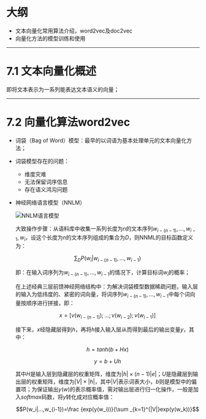 # 大纲

- 文本向量化常用算法介绍，word2vec及doc2vec
- 向量化方法的模型训练和使用

---

# 7.1 文本向量化概述

即将文本表示为一系列能表达文本语义的向量；

---

# 7.2 向量化算法word2vec

- 词袋（Bag of Word）模型：最早的以词语为基本处理单元的文本向量化方法；

- 词袋模型存在的问题：

	- 维度灾难
	- 无法保留词序信息
	- 存在语义鸿沟问题

- 神经网络语言模型（NNLM）

	![NNLM语言模型](https://i.loli.net/2019/08/30/16CTtBQzNcGg9Ek.png)

	大致操作步骤：从语料库中收集一系列长度为$n$的文本序列$w_{i-(n-1)},…,w_{i-1},w_i$，设这个长度为$n$的文本序列组成的集合为$D$，则NNML的目标函数定义为：

	$$\sum _DP(w_i|w_{i-(n-1)},…,w_{i-1})$$

	即：在输入词序列为$w_{i-(n-1)},…,w_{i-1}$的情况下，计算目标词$w_i$的概率；

	在上述经典三层前馈神经网络结构中：为解决词袋模型数据稀疏问题，输入层的输入为低纬度的、紧密的词向量，将词序列$w_{i-(n-1)},…,w_{i-1}$中每个词向量按顺序进行拼接，即：

	$$x=[v(w_{i-(n-1)});…;v(w_{i-2});v(w_{i-1})]$$

	接下来，$x$经隐藏层得到$h$，再将$h$接入输入层从而得到最后的输出变量$y$，其中：

	$$h=tanh(b+Hx)$$

	$$y=b+Uh$$

	其中$H$是输入层到隐藏层的权重矩阵，维度为$|h|\times(n-1)|e|$；$U$是隐藏层到输出层的权重矩阵，维度为$|V|\times |h|$，其中$|V|$表示词表大小，$b$则是模型中的偏置项；为保证输出$y(w)$的表示概率值，需对输出层进行归一化操作，一般是加入$softmax$码数，将$y$转化成对应概率值：

	$$P(w_i|…,w_{i-1})=\frac {exp(y(w_i))}{\sum _{k=1}^{|V|}exp(y(w_k))}$$